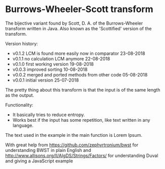 # Burrows-Wheeler-Scott transform

The bijective variant found by Scott, D. A. of the Burrows-Wheeler transform written in Java. Also known as the 'Scottified' version of the transform.

Version history:
* v0.1.2 LCM is found more easily now in comparator 23-08-2018
* v0.1.1 no calculation LCM anymore 22-08-2018
* v0.1.0 first working version 19-08-2018
* v0.0.3 improved sorting 10-08-2018
* v0.0.2 merged and ported methods from other code 05-08-2018
* v0.0.1 initial version 25-07-2018

The pretty thing about this transform is that the input is of
the same length as the output.

Functionality:
* It basically tries to reduce entropy.
* Works best if the input has some repetition, like text written in any language.

The text used in the example in the main function is Lorem Ipsum.

With great help from https://github.com/zephyrtronium/bwst for understanding BWST in plain English and http://www.allisons.org/ll/AlgDS/Strings/Factors/ for understanding Duval and giving a JavaScript example
